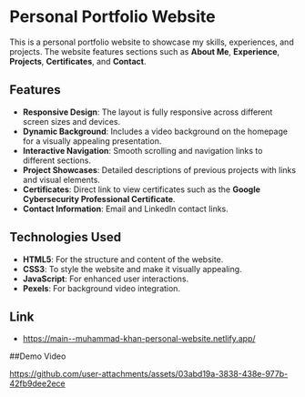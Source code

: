 # Personal Portfolio Website

This is a personal portfolio website to showcase my skills, experiences, and projects. The website features sections such as **About Me**, **Experience**, **Projects**, **Certificates**, and **Contact**.

## Features

- **Responsive Design**: The layout is fully responsive across different screen sizes and devices.
- **Dynamic Background**: Includes a video background on the homepage for a visually appealing presentation.
- **Interactive Navigation**: Smooth scrolling and navigation links to different sections.
- **Project Showcases**: Detailed descriptions of previous projects with links and visual elements.
- **Certificates**: Direct link to view certificates such as the **Google Cybersecurity Professional Certificate**.
- **Contact Information**: Email and LinkedIn contact links.

## Technologies Used
- **HTML5**: For the structure and content of the website.
- **CSS3**: To style the website and make it visually appealing.
- **JavaScript**: For enhanced user interactions.
- **Pexels**: For background video integration.

## Link
- https://main--muhammad-khan-personal-website.netlify.app/

##Demo Video

https://github.com/user-attachments/assets/03abd19a-3838-438e-977b-42fb9dee2ece
